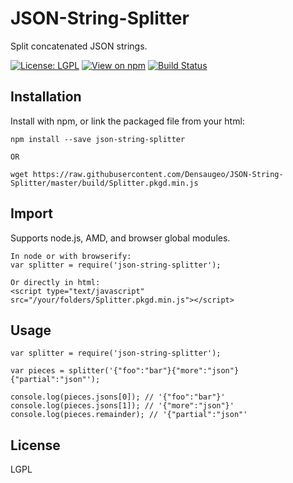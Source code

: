 # JSON-String-Splitter

Split concatenated JSON strings.

[![License: LGPL](https://img.shields.io/badge/license-LGPL-blue.svg)](https://opensource.org/licenses/lgpl-3.0.html)
[![View on npm](https://img.shields.io/npm/v/json-string-splitter.svg)](https://www.npmjs.org/package/json-string-splitter)
[![Build Status](https://img.shields.io/travis/Densaugeo/JSON-String-Splitter.svg)](https://travis-ci.org/Densaugeo/JSON-String-Splitter)

## Installation

Install with npm, or link the packaged file from your html:

~~~
npm install --save json-string-splitter

OR

wget https://raw.githubusercontent.com/Densaugeo/JSON-String-Splitter/master/build/Splitter.pkgd.min.js
~~~

## Import

Supports node.js, AMD, and browser global modules.

~~~
In node or with browserify:
var splitter = require('json-string-splitter');

Or directly in html:
<script type="text/javascript" src="/your/folders/Splitter.pkgd.min.js"></script>
~~~

## Usage

~~~
var splitter = require('json-string-splitter');

var pieces = splitter('{"foo":"bar"}{"more":"json"}{"partial":"json"');

console.log(pieces.jsons[0]); // '{"foo":"bar"}'
console.log(pieces.jsons[1]); // '{"more":"json"}'
console.log(pieces.remainder); // '{"partial":"json"'
~~~

## License

LGPL

